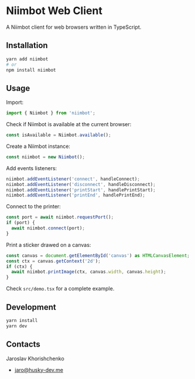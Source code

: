 # Niimbot Web Client

A Niimbot client for web browsers written in TypeScript.

## Installation

```bash
yarn add niimbot
# or
npm install niimbot
```

## Usage

Import:

```typescript
import { Niimbot } from 'niimbot';
```

Check if Niimbot is available at the current browser:

```typescript
const isAvailable = Niimbot.available();
```

Create a Niimbot instance:

```typescript
const niimbot = new Niimbot();
```

Add events listeners:

```typescript
niimbot.addEventListener('connect', handleConnect);
niimbot.addEventListener('disconnect', handleDisconnect);
niimbot.addEventListener('printStart', handlePrintStart);
niimbot.addEventListener('printEnd', handlePrintEnd);
```

Connect to the printer:

```typescript
const port = await niimbot.requestPort();
if (port) {
  await niimbot.connect(port);
}
```

Print a sticker drawed on a canvas:

```typescript
const canvas = document.getElementById('canvas') as HTMLCanvasElement;
const ctx = canvas.getContext('2d');
if (ctx) {
  await niimbot.printImage(ctx, canvas.width, canvas.height);
}
```

Check `src/demo.tsx` for a complete example.

## Development

```bash
yarn install
yarn dev
```

## Contacts

Jaroslav Khorishchenko

- [jaro@husky-dev.me](mailto:jaro@husky-dev.me)
